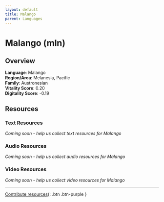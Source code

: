 ```yaml
---
layout: default
title: Malango
parent: Languages
---
```


# Malango (mln)

## Overview

**Language**: Malango  
**Region/Area**: Melanesia, Pacific  
**Family**: Austronesian  
**Vitality Score**: 0.20  
**Digitality Score**: -0.19  

## Resources

### Text Resources
*Coming soon - help us collect text resources for Malango*

### Audio Resources
*Coming soon - help us collect audio resources for Malango*

### Video Resources
*Coming soon - help us collect video resources for Malango*

---

[Contribute resources](https://fairtrain.github.io/){: .btn .btn-purple }
